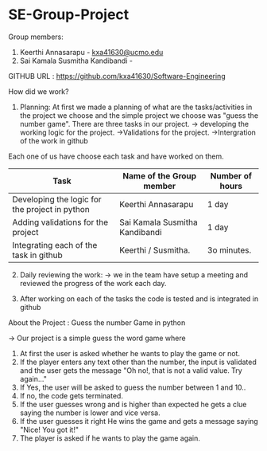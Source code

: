 # SE-Group-Project
Group members: 
1. Keerthi Annasarapu - kxa41630@ucmo.edu
2. Sai Kamala Susmitha Kandibandi -

GITHUB URL : https://github.com/kxa41630/Software-Engineering

How did we work?

1. Planning: 
At first we made a planning of what are the tasks/activities in the project we choose and 
the simple project we choose was "guess the number game".
There are three tasks in our project.
-> developing the working logic for the project.
->Validations for the project.
->Intergration of the work in github

Each one of us have choose each task and have worked on them.

Task                                            | Name of the Group member      | Number of hours |
------------------------------------------------| ------------------------------|-----------------|
Developing the logic for the project in python  | Keerthi Annasarapu            |    1 day       |          
Adding validations for the project              | Sai Kamala Susmitha Kandibandi|    1 day       |
Integrating each of the task in github          | Keerthi / Susmitha.           |   3o minutes.   |

2. Daily reviewing the work:
-> we in the team have setup a meeting and reviewed the progress of the work each day.

3. After working on each of the tasks the code is tested and is integrated in github 

About the Project : Guess the number Game in python

-> Our project is a simple guess the word game where 
1. At first the user is asked whether he wants to play the game or not.
2. If the player enters any text other than the number, the input is validated and the user gets the message "Oh no!, that is not a valid value. Try again..."
3. If Yes, the user will be asked to guess the number between 1 and 10..
4. If no, the code gets terminated.
5. If the user guesses wrong and is higher than expected he gets a clue saying the number is lower and vice versa.
6. If the user guesses it right He wins the game and gets a message saying "Nice! You got it!"  
7. The player is asked if he wants to play the game again.
